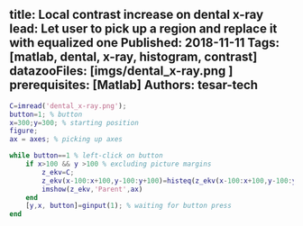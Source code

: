title: Local contrast increase on dental x-ray 
lead: Let user to pick up a region and replace it with equalized one
Published: 2018-11-11
Tags: [matlab, dental, x-ray, histogram, contrast]
datazooFiles: [imgs/dental_x-ray.png ]
prerequisites: [Matlab]
Authors: tesar-tech
---

``` matlab
C=imread('dental_x-ray.png');
button=1; % button
x=300;y=300; % starting position
figure;
ax = axes; % picking up axes

while button==1 % left-click on button
    if x>100 && y >100 % excluding picture margins
        z_ekv=C;
        z_ekv(x-100:x+100,y-100:y+100)=histeq(z_ekv(x-100:x+100,y-100:y+100));
        imshow(z_ekv,'Parent',ax)
    end
    [y,x, button]=ginput(1); % waiting for button press
end
```
